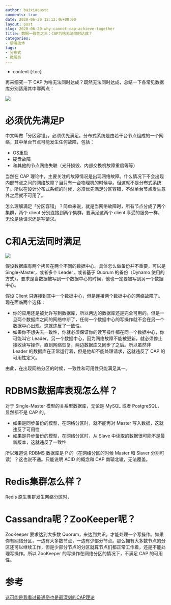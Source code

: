 ```yaml
---
author: baixiaoustc
comments: true
date: 2020-06-20 12:12:46+00:00
layout: post
slug: 2020-06-20-why-cannot-cap-achieve-together
title: 数据一致性之三：CAP为啥无法同时达成？
categories:
- 后端技术
tags:
- 分布式 
- 微服务
---
```


* content 
{:toc}

再来细究一下 CAP 为啥无法同时达成？既然无法同时达成，总结一下各常见数据库分别适用其中哪两点：

![](https://baixiao-1309470472.cos.ap-chengdu.myqcloud.com/image/2020-03-27-1.jpeg)

# 必须优先满足P

中文叫做「分区容错」，必须优先满足。分布式系统是由若干台节点组成的一个网络，其中单台节点可能发生任何故障，包括：

* OS重启
* 硬盘故障
* 和其他的节点网络失联（光纤损毁、内部交换机故障重启等等）

当然在 CAP 理论中，主要关注的故障情况是出现网络故障。什么情况下不会出现内部节点之间的网络故障？当只有一台物理机的时候😁。但这就不是分布式系统了。所以在设计分布式系统的时候，必须优先满足分区容错，不然单台节点发生意外之后就不可用了。

怎么理解满足「分区容错」？简单来说，就是当网络故障时，所有节点分成了两个集群，两个 client 分别连接到两个集群，要满足这两个 client 享受的服务一样，无论是读请求还是写请求。

# C和A无法同时满足

![](https://baixiao-1309470472.cos.ap-chengdu.myqcloud.com/image/2020-06-20-1.jpeg)

假设数据库有两个拷贝在两个不同的数据中心。具体怎么做备份并不重要，可以是 Single-Master，或者多个 Leader，或者基于 Quorum 的备份（Dynamo 使用的方式）。要求是当数据被写到一个数据中心的时候，他也一定要被写到另一个数据中心。

假设 Client 只连接到其中一个数据中心，但是连接两个数据中心的网络故障了。现在面临两个选择：

* 你的应用还是被允许写到数据库，所以两边的数据库还是完全可用的。但是一旦两个数据库之间的网络中断了，任何一个数据中心的写操作就不会在另一个数据中心出现。这就违反了一致性。
* 如果你不想失去一致性，你就必须保证你的读写操作都在同一个数据中心，你可能叫它 Leader。另一个数据中心，因为网络故障不能被更新，就必须停止接收读写操作，直到网络恢复，两边数据库又同步了之后。所以虽然非 Leader 的数据库在正常运行着，但是他却不能处理请求，这就违反了 CAP 的可用性定义。

由此，在出现网络分区的时候，一致性和可用性只能满足其一。

# RDBMS数据库表现怎么样？

对于 Single-Master 模型的关系型数据库，无论是 MySQL 或者 PostgreSQL，显然都不是 CAP 的。

* 如果是同步备份的模型，在网络分区时，就不能再对 Master 写入数据，这就违反了可用性
* 如果是异步备份的模型，在网络分区时，从 Slave 中读取的数据很可能不是最新版本，这就违反了一致性

所以难道说 RDBMS 数据库是 P 的（在网络分区的时候 Master 和 Slaver 分别可读）？这也说不通。只能说明 ACID 的概念和 CAP 南辕北辙，无法覆盖。

# Redis集群怎么样？

Redis 原生集群发生网络分区时，

# Cassandra呢？ZooKeeper呢？

ZooKeeper 要求达到大多数 Quorum，来达到共识，才能处理一个写操作。如果你有网络分区，一边有大多数节点，一边有少部分节点。那么拥有大多数节点的分区还可以继续工作，但是少部分节点的分区就算节点们都正常工作着，还是不能处理写操作。所以 ZooKeeper 的写操作在网络分区的情况下，不满足 CAP 的可用性。


# 参考

[这可能是我看过最通俗也是最深刻的CAP理论](https://mp.weixin.qq.com/s/6PgqyigrgVICl0JiI73oNg)
